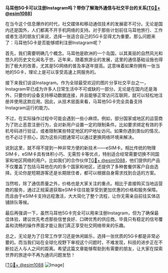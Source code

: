 **马耳他5G卡可以注册Instagram吗？带你了解海外通信与社交平台的关系[[TG💪+ @esim1088](https://t.me/s/esim1088)]**

在当今这个信息爆炸的时代，社交媒体和移动通信技术的发展密不可分。无论是国内还是国外，人们都离不开手机网络的支持。对于那些计划前往马耳他旅行、工作或者生活的朋友们来说，选择一张适合自己的5G卡显得尤为重要。那么问题来了：马耳他5G卡是否能够顺利注册Instagram呢？

首先，我们需要明确几个概念。马耳他是欧洲的一个岛国，以其美丽的自然风光和悠久的历史文化闻名于世。近年来，随着旅游业的发展，这里的通信基础设施也得到了极大的改善，尤其是5G网络的普及率逐年提高。这意味着如果你拥有一张当地的5G卡，理论上是可以享受高速上网服务的。

接下来我们谈谈Instagram。作为全球最受欢迎的图片分享社交平台之一，Instagram早已成为许多人日常生活中不可或缺的一部分。无论是在国内还是海外，只要你的设备支持移动数据连接，并且能够正常访问互联网，就可以轻松地注册并使用这款应用。因此，从技术层面来看，马耳他5G卡完全具备支持Instagram运行的能力。

不过，在实际操作过程中可能会遇到一些小麻烦。例如，部分国家或地区的运营商为了防止恶意注册行为，会对新用户设置一定的限制条件。比如要求绑定有效的手机号码进行验证，或者限制某些特定地区的IP地址访问。如果你遇到类似的情况，也不必过于担心，因为这些问题通常可以通过更换网络环境来解决。

说到这里，就不得不提到一种非常方便的新技术——eSIM卡。相比传统的物理SIM卡，eSIM卡具有体积小巧、无需剪卡等优点，特别适合经常需要切换不同国家和地区网络的用户。比如我们的合作伙伴[TG💪+ @esim1088](https://t.me/s/esim1088)，他们提供的产品不仅覆盖了包括马耳他在内的多个国家和地区，还提供了多种套餐供客户自由选择。无论你是短期游客还是长期居住者，都可以根据自身需求找到合适的方案。

当然啦，除了通信质量之外，价格也是大家关注的重点。相比于直接购买当地运营商的服务，通过正规渠道获取eSIM卡往往能享受到更加优惠的价格和服务保障。而且由于eSIM卡支持远程激活，大大简化了整个流程，让你无需亲自前往实体店铺排队等候。

最后再强调一下，虽然马耳他5G卡完全可以用来注册Instagram，但为了确保最佳体验，建议优先考虑那些信誉良好、口碑优秀的供应商。毕竟只有稳定的信号覆盖和流畅的操作界面才能让我们真正享受社交网络带来的乐趣。

总之，无论是为了日常工作学习还是休闲娱乐，选择一张优质的5G卡都是非常必要的。而当我们站在全球化视野下审视这个问题时，不难发现，科技的进步正在不断拉近人与人之间的距离。希望这篇文章能够帮助到有需要的朋友，让大家在探索世界的旅途中不再为通讯问题发愁！

[[TG💪+ @esim1088](https://t.me/s/esim1088) ![Image](https://i.postimg.cc/4NQfJmqS/Snipaste-2025-05-13-00-14-12.png)]